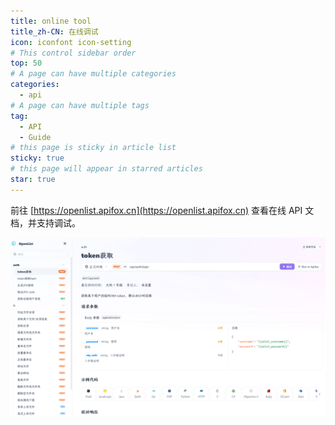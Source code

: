 ```yaml
---
title: online tool
title_zh-CN: 在线调试
icon: iconfont icon-setting
# This control sidebar order
top: 50
# A page can have multiple categories
categories:
  - api
# A page can have multiple tags
tag:
  - API
  - Guide
# this page is sticky in article list
sticky: true
# this page will appear in starred articles
star: true
---
```


前往 [https://openlist.apifox.cn](https://openlist.apifox.cn) 查看在线 API 文档，并支持调试。

![apifox](/img/api/apifox.png)
